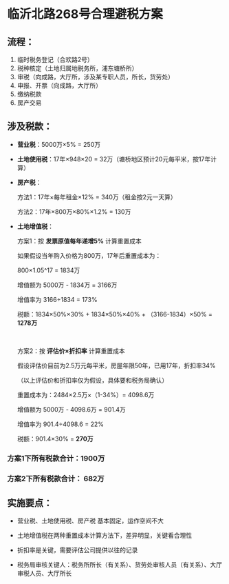 # 临沂北路268号合理避税方案

## 流程：

1. 临时税务登记（合欢路2号）
2. 税种核定（土地归属地税务所，浦东塘桥所）
3. 审税（向成路，大厅所，涉及某专职人员，所长，货劳处）
4. 申报、开票（向成路，大厅所）
5. 缴纳税款
6. 房产交易

## 涉及税款：

- **营业税**：5000万×5% = 250万

- **土地使用税**：17年×948×20 = 32万（塘桥地区预计20元每平米，按17年计算）

- **房产税**：

  方法1：17年×每年租金×12% = 340万（租金按2元一天算）

  方法2：17年×800万×80%×1.2% = 130万

- **土地增值税**：

  方案1：按 **发票原值每年递增5%** 计算重置成本

  如果假设当年购入价格为800万，17年后重置成本为：
  
  800×1.05^17 = 1834万
  
  增值额为 5000万 - 1834万 = 3166万

  增值率为 3166÷1834 = 173%

  税额：1834×50%×30% + 1834×50%×40% + （3166-1834）×50%  = **1278万** 

  ​

  方案2：按 **评估价×折扣率** 计算重置成本

  假设评估价目前为2.5万元每平米，房屋年限50年，已用17年，折扣率34%

  （以上评估价和折扣率仅为假设，具体要和税务局确认）

  重置成本为：2484×2.5万×（1-34%）= 4098.6万

  增值额为 5000万 - 4098.6万 = 901.4万

  增值率为 901.4÷4098.6 = 22%

  税额：901.4×30%  = **270万** 

### 方案1下所有税款合计：**1900万**

### 方案2下所有税款合计： **682万**

## 实施要点：

- 营业税、土地使用税、房产税 基本固定，运作空间不大

- 土地增值税在两种重置成本计算方法下，差异明显，关键看合理性

- 折扣率是关键，需要评估公司提供以往的记录

- 税务局审核关键人：税务所所长（有关系）、货劳处审核人员（有关系）、大厅审税人员、大厅所长

  ​

